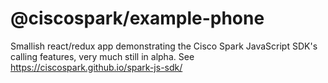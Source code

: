 # @ciscospark/example-phone

Smallish react/redux app demonstrating the Cisco Spark JavaScript SDK's calling features, very much still in alpha. See https://ciscospark.github.io/spark-js-sdk/
